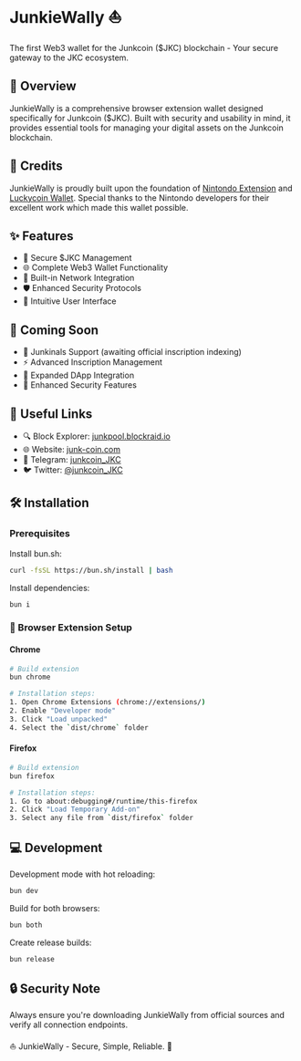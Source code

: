 # JunkieWally ⛵️

The first Web3 wallet for the Junkcoin ($JKC) blockchain - Your secure gateway to the JKC ecosystem.

## 🎯 Overview

JunkieWally is a comprehensive browser extension wallet designed specifically for Junkcoin ($JKC). Built with security and usability in mind, it provides essential tools for managing your digital assets on the Junkcoin blockchain.

## 🙏 Credits

JunkieWally is proudly built upon the foundation of [Nintondo Extension](https://github.com/Nintondo/extension) and [Luckycoin Wallet](https://github.com/LuckyCoinProj/luckycoinwallet). Special thanks to the Nintondo developers for their excellent work which made this wallet possible.

## ✨ Features

- 💎 Secure $JKC Management 
- 🌐 Complete Web3 Wallet Functionality
- 🔗 Built-in Network Integration
- 🛡️ Enhanced Security Protocols
- 🎨 Intuitive User Interface

## 🚀 Coming Soon

- 📜 Junkinals Support (awaiting official inscription indexing)
- ⚡️ Advanced Inscription Management
- 🔌 Expanded DApp Integration
- 🔐 Enhanced Security Features

## 🔗 Useful Links

- 🔍 Block Explorer: [junkpool.blockraid.io](https://junkpool.blockraid.io)
- 🌐 Website: [junk-coin.com](https://junk-coin.com)
- 💬 Telegram: [junkcoin_JKC](https://t.me/junkcoin_JKC)
- 🐦 Twitter: [@junkcoin_JKC](https://x.com/junkcoin_JKC)

## 🛠️ Installation

### Prerequisites

Install bun.sh:
```bash
curl -fsSL https://bun.sh/install | bash
```

Install dependencies:
```bash
bun i
```

### 🔧 Browser Extension Setup

#### Chrome
```bash
# Build extension
bun chrome

# Installation steps:
1. Open Chrome Extensions (chrome://extensions/)
2. Enable "Developer mode"
3. Click "Load unpacked"
4. Select the `dist/chrome` folder
```

#### Firefox
```bash
# Build extension
bun firefox

# Installation steps:
1. Go to about:debugging#/runtime/this-firefox
2. Click "Load Temporary Add-on"
3. Select any file from `dist/firefox` folder
```

## 💻 Development

Development mode with hot reloading:
```bash
bun dev
```

Build for both browsers:
```bash
bun both
```

Create release builds:
```bash
bun release
```

## 🔒 Security Note

Always ensure you're downloading JunkieWally from official sources and verify all connection endpoints.

⛵️ JunkieWally - Secure, Simple, Reliable. 🌊
